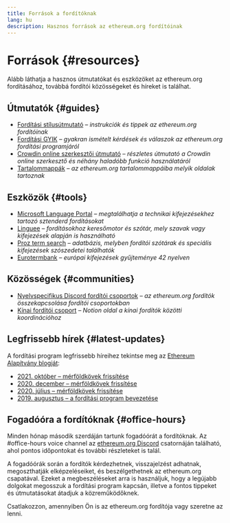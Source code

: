 ```yaml
---
title: Források a fordítóknak
lang: hu
description: Hasznos források az ethereum.org fordítóinak
---
```


# Források {#resources}

Alább láthatja a hasznos útmutatókat és eszközöket az ethereum.org fordításához, továbbá fordítói közösségeket és híreket is találhat.

## Útmutatók {#guides}

- [Fordítási stílusútmutató](/contributing/translation-program/translators-guide/) _– instrukciók és tippek az ethereum.org fordítóinak_
- [Fordítási GYIK](/contributing/translation-program/faq/) _– gyakran ismételt kérdések és válaszok az ethereum.org fordítási programjáról_
- [Crowdin online szerkesztői útmutató](https://support.crowdin.com/online-editor/) _– részletes útmutató a Crowdin online szerkesztő és néhány haladóbb funkció használatáról_
- [Tartalommappák](/contributing/translation-program/content-buckets/) _– az ethereum.org tartalommappáiba melyik oldalak tartoznak_

## Eszközök {#tools}

- [Microsoft Language Portal](https://www.microsoft.com/en-us/language) _– megtalálhatja a technikai kifejezésekhez tartozó sztenderd fordításokat_
- [Linguee](https://www.linguee.com/) _– fordításokhoz keresőmotor és szótár, mely szavak vagy kifejezések alapján is használható_
- [Proz term search](https://www.proz.com/search/) _– adatbázis, melyben fordítói szótárak és speciális kifejezések szószedetei találhatók_
- [Eurotermbank](https://www.eurotermbank.com/) _– európai kifejezések gyűjteménye 42 nyelven_

## Közösségek {#communities}

- [Nyelvspecifikus Discord fordítói csoportok](/discord/) _– az ethereum.org fordítók összekapcsolása fordítói csoportokban_
- [Kínai fordítói csoport](https://www.notion.so/Ethereum-org-05375fe0a94c4214acaf90f42ba40171) _– Notion oldal a kínai fordítók közötti koordinációhoz_

## Legfrissebb hírek {#latest-updates}

A fordítási program legfrissebb híreihez tekintse meg az [Ethereum Alapítvány blogját](https://blog.ethereum.org/):

- [2021. október – mérföldkövek frissítése](https://blog.ethereum.org/2021/10/04/translation-program-update/)
- [2020. december – mérföldkövek frissítése](https://blog.ethereum.org/2020/12/21/translation-program-milestones-updates-20/)
- [2020. július – mérföldkövek frissítése](https://blog.ethereum.org/2020/07/29/ethdotorg-translation-milestone/)
- [2019. augusztus – a fordítási program bevezetése](https://blog.ethereum.org/2019/08/20/translating-ethereum-for-our-global-community/)

## Fogadóóra a fordítóknak {#office-hours}

Minden hónap második szerdáján tartunk fogadóórát a fordítóknak. Az #office-hours voice channel az [ethereum.org Discord](/discord/) csatornáján található, ahol pontos időpontokat és további részleteket is talál.

A fogadóórák során a fordítók kérdezhetnek, visszajelzést adhatnak, megoszthatják elképzeléseiket, és beszélgethetnek az ethereum.org csapatával. Ezeket a megbeszéléseket arra is használjuk, hogy a legújabb dolgokat megosszuk a fordítási program kapcsán, illetve a fontos tippeket és útmutatásokat átadjuk a közreműködőknek.

Csatlakozzon, amennyiben Ön is az ethereum.org fordítója vagy szeretne az lenni.
